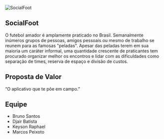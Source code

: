 ![SocialFoot](https://github.com/socialfoot/socialfoot.github.io/raw/master/soccer-project.jpg)


## SocialFoot

O futebol amador é amplamente praticado no Brasil. Semanalmente inúmeros grupos de pessoas, amigos pessoais ou mesmo de trabalho se reunem para as famosas "peladas". Apesar das peladas terem em sua maioria um caráter informal, uma quantidade crescente de praticantes tem procurado organizar melhor os encontros e lidar com as dificuldades como separação de times, reserva de espaço e divisão de custos.


## Proposta de Valor

“O aplicativo que te põe em campo.”


## Equipe

- Bruno Santos
- Djair Batista
- Keyson Raphael
- Marcos Peixoto
